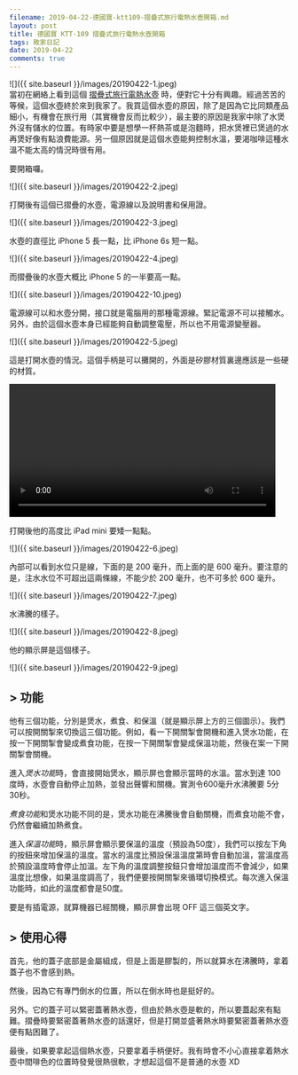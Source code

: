 ```yaml
---
filename: 2019-04-22-德國寶-ktt109-摺疊式旅行電熱水壺開箱.md
layout: post
title: 德國寶 KTT-109 摺疊式旅行電熱水壺開箱
tags: 敗家日記
date: 2019-04-22
comments: true
---
```


![]({{ site.baseurl }}/images/20190422-1.jpeg)  
當初在網絡上看到這個 [摺疊式旅行電熱水壺](https://www.germanpool.com/chi/products/wk_ktt.php?mdl=109) 時，便對它十分有興趣。經過苦苦的等候，這個水壺終於來到我家了。我買這個水壺的原因，除了是因為它比同類產品細小，有機會在旅行用（其實機會反而比較少），最主要的原因是我家中除了水煲外沒有儲水的位置。有時家中要是想學一杯熱茶或是泡麵時，把水煲裡已煲過的水再煲好像有點浪費能源。另一個原因就是這個水壺能夠控制水溫，要渴咖啡這種水溫不能太高的情況時很有用。

要開箱囉。

![]({{ site.baseurl }}/images/20190422-2.jpeg)

打開後有這個已摺疊的水壺，電源線以及說明書和保用證。

![]({{ site.baseurl }}/images/20190422-3.jpeg)

水壺的直徑比 iPhone 5 長一點，比 iPhone 6s 短一點。

![]({{ site.baseurl }}/images/20190422-4.jpeg)

而摺疊後的水壺大概比 iPhone 5 的一半要高一點。

![]({{ site.baseurl }}/images/20190422-10.jpeg)

電源線可以和水壺分開，接口就是電腦用的那種電源線。緊記電源不可以接觸水。另外，由於這個水壺本身已經能夠自動調整電壓，所以也不用電源變壓器。

![]({{ site.baseurl }}/images/20190422-5.jpeg)

這是打開水壺的情況。這個手柄是可以攤開的，外面是矽膠材質裏邊應該是一些硬的材質。

<video width="480" src="{{ site.baseurl }}/images/20190422-1.MOV" controls> </video>

打開後他的高度比 iPad mini 要矮一點點。

![]({{ site.baseurl }}/images/20190422-6.jpeg)

內部可以看到水位只是線，下面的是 200 毫升，而上面的是 600 毫升。要注意的是，注水水位不可超出這兩條線，不能少於 200 毫升，也不可多於 600 毫升。

![]({{ site.baseurl }}/images/20190422-7.jpeg)

水沸騰的樣子。

![]({{ site.baseurl }}/images/20190422-8.jpeg)

他的顯示屏是這個樣子。

![]({{ site.baseurl }}/images/20190422-9.jpeg)

## > 功能

他有三個功能，分別是煲水，煮食、和保溫（就是顯示屏上方的三個圖示）。我們可以按開關掣來切換這三個功能。例如，看一下開關掣會開機和進入煲水功能，在按一下開關掣會變成煮食功能，在按一下開關掣會變成保溫功能，然後在案一下開關掣會關機。

進入*煲水功能*時，會直接開始煲水，顯示屏也會顯示當時的水溫。當水到達 100 度時，水壺會自動停止加熱，並發出聲響和關機。實測令600毫升水沸騰要 5分30秒。

*煮食功能*和煲水功能不同的是，煲水功能在沸騰後會自動關機，而煮食功能不會，仍然會繼續加熱煮食。

進入*保溫功能*時，顯示屏會顯示要保溫的溫度（預設為50度），我們可以按左下角的按鈕來增加保溫的溫度。當水的溫度比預設保溫溫度第時會自動加溫，當溫度高於預設溫度時會停止加溫。左下角的溫度調整按鈕只會增加溫度而不會減少，如果溫度比想像，如果溫度調高了，我們便要按開關掣來循環切換模式。每次進入保溫功能時，如此的溫度都會是50度。

要是有插電源，就算機器已經關機，顯示屏會出現 OFF 這三個英文字。

## > 使用心得

首先，他的蓋子底部是金屬組成，但是上面是膠製的，所以就算水在沸騰時，拿着蓋子也不會感到熱。

然後，因為它有專門倒水的位置，所以在倒水時也是挺好的。

另外。它的蓋子可以緊密蓋著熱水壺，但由於熱水壺是軟的，所以要蓋起來有點難。摺疊時要緊密蓋著熱水壺的話還好，但是打開並盛著熱水時要緊密蓋著熱水壺便有點困難了。

最後，如果要拿起這個熱水壺，只要拿着手柄便好。我有時會不小心直接拿着熱水壺中間啡色的位置時發覺很熱很軟，才想起這個不是普通的水壺 XD
